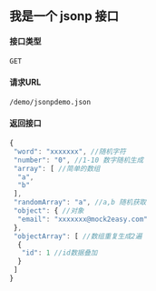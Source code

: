 ## 我是一个 jsonp 接口
#### 接口类型
	GET
#### 请求URL
	/demo/jsonpdemo.json
#### 返回接口
```js
{
 "word": "xxxxxxx", //随机字符
 "number": "0", //1-10 数字随机生成
 "array": [ //简单的数组
  "a",
  "b"
 ],
 "randomArray": "a", //a,b 随机获取
 "object": { //对象
  "email": "xxxxxxx@mock2easy.com"
 },
 "objectArray": [ //数组重复生成2遍
  {
   "id": 1 //id数据叠加
  }
 ]
}
```